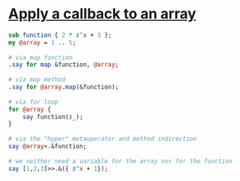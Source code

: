 [1]: http://rosettacode.org/wiki/Apply_a_callback_to_an_array

# [Apply a callback to an array][1]

```perl
sub function { 2 * $^x + 3 };
my @array = 1 .. 5;
 
# via map function
.say for map &function, @array;
 
# via map method
.say for @array.map(&function);
 
# via for loop
for @array {
    say function($_);
}
 
# via the "hyper" metaoperator and method indirection
say @array».&function;
 
# we neither need a variable for the array nor for the function
say [1,2,3]>>.&({ $^x + 1});
 
```